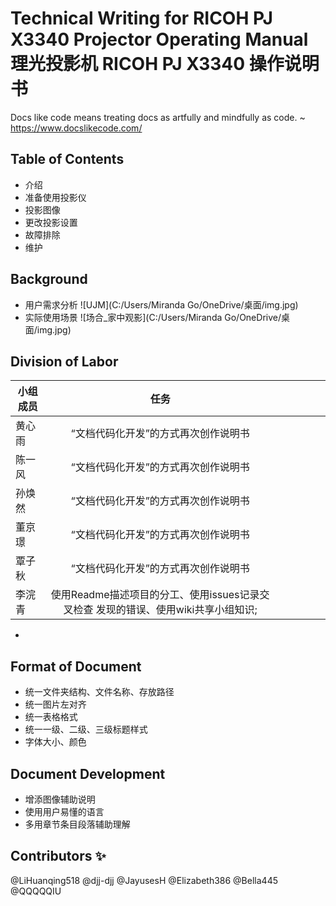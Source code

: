 # Technical Writing for RICOH PJ X3340 Projector Operating Manual理光投影机 RICOH PJ X3340 操作说明书

Docs like code means treating docs as artfully and mindfully as code. ~ <https://www.docslikecode.com/>

## Table of Contents  
* 介绍  
* 准备使用投影仪   
* 投影图像   
* 更改投影设置
* 故障排除
* 维护

## Background
* 用户需求分析
![UJM](C:/Users/Miranda Go/OneDrive/桌面/img.jpg)
* 实际使用场景
![场合_家中观影](C:/Users/Miranda Go/OneDrive/桌面/img.jpg)

## Division of Labor
| 小组成员 |                                        任务                                        |   |   |   |   |   |
|----------|:----------------------------------------------------------------------------------:|---|---|---|---|---|
| 黄心雨   | “文档代码化开发”的方式再次创作说明书                                               |   |   |   |   |   |
| 陈一风   | “文档代码化开发”的方式再次创作说明书                                               |   |   |   |   |   |
| 孙焕然   | “文档代码化开发”的方式再次创作说明书                                               |   |   |   |   |   |
| 董京璟   | “文档代码化开发”的方式再次创作说明书                                               |   |   |   |   |   |
| 覃子秋   | “文档代码化开发”的方式再次创作说明书                                               |   |   |   |   |   |
| 李浣青   | 使用Readme描述项目的分工、使用issues记录交叉检查 发现的错误、使用wiki共享小组知识; |   |   |   |   |   |
* 

## Format of Document
* 统一文件夹结构、文件名称、存放路径
* 统一图片左对齐
* 统一表格格式
* 统一一级、二级、三级标题样式
* 字体大小、颜色

## Document Development
* 增添图像辅助说明
* 使用用户易懂的语言
* 多用章节条目段落辅助理解

## Contributors ✨
@LiHuanqing518
@djj-djj
@JayusesH
@Elizabeth386
@Bella445
@QQQQQIU

